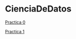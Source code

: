 # CienciaDeDatos

[Practica 0](https://nbviewer.jupyter.org/github/pedrogzz/CienciaDeDatos/blob/master/test.ipynb)

[Practica 1](https://nbviewer.jupyter.org/github/pedrogzz/CienciaDeDatos/blob/master/Practica%201.ipynb)
